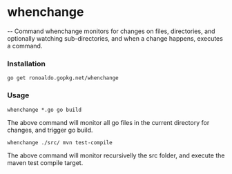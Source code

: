 # whenchange
--
Command whenchange monitors for changes on files, directories, and optionally
watching sub-directories, and when a change happens, executes a command.

### Installation

    go get ronoaldo.gopkg.net/whenchange

### Usage

    whenchange *.go go build

The above command will monitor all go files in the current directory for
changes, and trigger go build.

    whenchange ./src/ mvn test-compile

The above command will monitor recursivelly the src folder, and execute the
maven test compile target.
